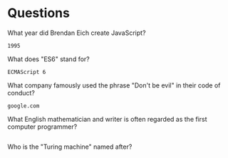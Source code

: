# Questions

What year did Brendan Eich create JavaScript?

```
1995
```

What does "ES6" stand for?

```
ECMAScript 6
```

What company famously used the phrase "Don't be evil" in their code of conduct?

```
google.com
```

What English mathematician and writer is often regarded as the first computer programmer?

```

```

Who is the "Turing machine" named after?

```

```
